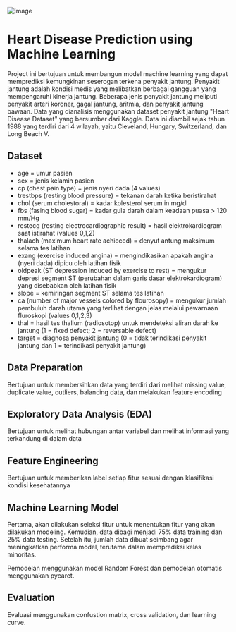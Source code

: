 ![image](https://github.com/agnesmtyas/Heart-Disease-Prediction-using-Machine-Learning/assets/161667923/f2d008bd-77b8-49d2-b936-a50db9c1bae3)

# Heart Disease Prediction using Machine Learning
Project ini bertujuan untuk membangun model machine learning yang dapat memprediksi kemungkinan seserogan terkena penyakit jantung. Penyakit jantung adalah kondisi medis yang melibatkan berbagai gangguan yang mempengaruhi kinerja jantung. Beberapa jenis penyakit jantung meliputi penyakit arteri koroner, gagal jantung, aritmia, dan penyakit jantung bawaan.
Data yang dianalisis menggunakan dataset penyakit jantung "Heart Disease Dataset" yang bersumber dari Kaggle. Data ini diambil sejak tahun 1988 yang terdiri dari 4 wilayah, yaitu Cleveland, Hungary, Switzerland, dan Long Beach V.

## Dataset 
* age = umur pasien
* sex = jenis kelamin pasien
* cp (chest pain type) = jenis nyeri dada (4 values)
* trestbps (resting blood pressure) = tekanan darah ketika beristirahat
* chol (serum cholestoral) = kadar kolesterol serum in mg/dl
* fbs (fasing blood sugar) = kadar gula darah dalam keadaan puasa > 120 mm/Hg
* restecg (resting electrocardiographic result) = hasil elektrokardiogram saat istirahat (values 0,1,2)
* thalach (maximum heart rate achieced) = denyut antung maksimum selama tes latihan
* exang (exercise induced angina) = mengindikasikan apakah angina (nyeri dada) dipicu oleh latihan fisik
* oldpeak (ST depression induced by exercise to rest) = mengukur depresi segment ST (perubahan dalam garis dasar elektrokardiogram) yang disebabkan oleh latihan fisik
* slope = kemiringan segment ST selama tes latihan
* ca (number of major vessels colored by flourosopy) = mengukur jumlah pembuluh darah utama yang terlihat dengan jelas melalui pewarnaan fluroskopi (values 0,1,2,3)
* thal = hasil tes thalium (radiosotop) untuk mendeteksi aliran darah ke jantung (1 = fixed defect; 2 = reversable defect)
* target = diagnosa penyakit jantung (0 = tidak terindikasi penyakit jantung dan 1 = terindikasi penyakit jantung)

## Data Preparation
Bertujuan untuk membersihkan data yang terdiri dari melihat missing value, duplicate value, outliers, balancing data, dan melakukan feature encoding

## Exploratory Data Analysis (EDA)
Bertujuan untuk melihat hubungan antar variabel dan melihat informasi yang terkandung di dalam data

## Feature Engineering
Bertujuan untuk memberikan label setiap fitur sesuai dengan klasifikasi kondisi kesehatannya

## Machine Learning Model
Pertama, akan dilakukan seleksi fitur untuk menentukan fitur yang akan dilakukan modeling. Kemudian, data dibagi menjadi 75% data training dan 25% data testing. Setelah itu, jumlah data dibuat seimbang agar meningkatkan performa model, terutama dalam memprediksi kelas minoritas. 

Pemodelan menggunakan model Random Forest dan pemodelan otomatis menggunakan pycaret.

## Evaluation
Evaluasi menggunakan confustion matrix, cross validation, dan learning curve.

